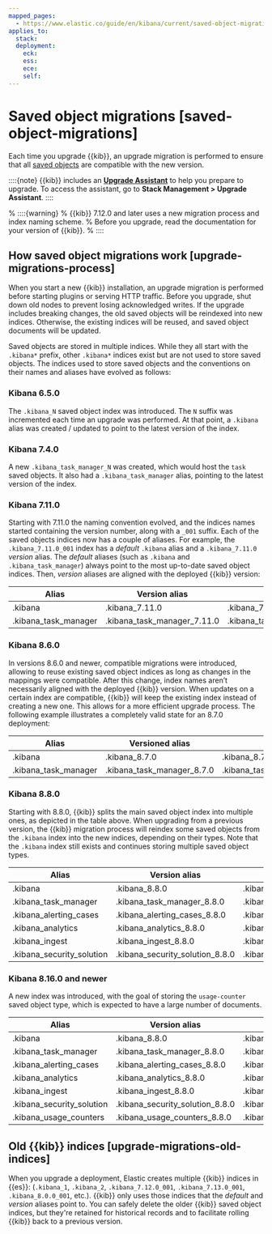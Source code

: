 ```yaml
---
mapped_pages:
  - https://www.elastic.co/guide/en/kibana/current/saved-object-migrations.html
applies_to:
  stack:
  deployment:
    eck:
    ess:
    ece:
    self:
---
```


# Saved object migrations [saved-object-migrations]

Each time you upgrade {{kib}}, an upgrade migration is performed to ensure that all [saved objects](/explore-analyze/find-and-organize/saved-objects.md) are compatible with the new version.

::::{note}
{{kib}} includes an [**Upgrade Assistant**](../prepare-to-upgrade/upgrade-assistant.md) to help you prepare to upgrade. To access the assistant, go to **Stack Management > Upgrade Assistant**.
::::


% ::::{warning}
% {{kib}} 7.12.0 and later uses a new migration process and index naming scheme. % Before you upgrade, read the documentation for your version of {{kib}}.
% ::::

## How saved object migrations work [upgrade-migrations-process]

When you start a new {{kib}} installation, an upgrade migration is performed before starting plugins or serving HTTP traffic. Before you upgrade, shut down old nodes to prevent losing acknowledged writes.
If the upgrade includes breaking changes, the old saved objects will be reindexed into new indices. Otherwise, the existing indices will be reused, and saved object documents will be updated.

Saved objects are stored in multiple indices. While they all start with the `.kibana*` prefix, other `.kibana*` indices exist but are not used to store saved objects.
The indices used to store saved objects and the conventions on their names and aliases have evolved as follows:

### Kibana 6.5.0

The `.kibana_N` saved object index was introduced. The `N` suffix was incremented each time an upgrade was performed. At that point, a `.kibana` alias was created / updated to point to the latest version of the index.

### Kibana 7.4.0

A new `.kibana_task_manager_N` was created, which would host the `task` saved objects. It also had a `.kibana_task_manager` alias, pointing to the latest version of the index.

### Kibana 7.11.0

Starting with 7.11.0 the naming convention evolved, and the indices names started containing the version number, along with a `_001` suffix.
Each of the saved objects indices now has a couple of aliases. For example, the `.kibana_7.11.0_001` index has a *default* `.kibana` alias and a `.kibana_7.11.0` *version* alias. The *default* aliases (such as `.kibana` and `.kibana_task_manager`) always point to the most up-to-date saved object indices. Then, *version* aliases are aligned with the deployed {{kib}} version:

| Alias | Version alias | Index name |
| --- | --- | --- |
| .kibana | .kibana_7.11.0 | .kibana_7.11.0_001 |
| .kibana_task_manager | .kibana_task_manager_7.11.0 | .kibana_task_manager_7.11.0_001 |

### Kibana 8.6.0

In versions 8.6.0 and newer, compatible migrations were introduced, allowing to reuse existing saved object indices as long as changes in the mappings were compatible. After this change, index names aren’t necessarily aligned with the deployed {{kib}} version. When updates on a certain index are compatible, {{kib}} will keep the existing index instead of creating a new one. This allows for a more efficient upgrade process. The following example illustrates a completely valid state for an 8.7.0 deployment:

| Alias | Versioned alias | Index name |
| --- | --- | --- |
| .kibana | .kibana_8.7.0 | .kibana_8.7.0_001 |
| .kibana_task_manager | .kibana_task_manager_8.7.0 | .kibana_task_manager_7.17.0_001 |

### Kibana 8.8.0

Starting with 8.8.0, {{kib}} splits the main saved object index into multiple ones, as depicted in the table above. When upgrading from a previous version, the {{kib}} migration process will reindex some saved objects from the `.kibana` index into the new indices, depending on their types. Note that the `.kibana` index still exists and continues storing multiple saved object types.

| Alias | Version alias | Index name |
| --- | --- | --- |
| .kibana | .kibana_8.8.0 | .kibana_8.8.0_001 |
| .kibana_task_manager | .kibana_task_manager_8.8.0 | .kibana_task_manager_7.17.0_001 |
| .kibana_alerting_cases | .kibana_alerting_cases_8.8.0 | .kibana_alerting_cases_8.8.0_001 |
| .kibana_analytics | .kibana_analytics_8.8.0 | .kibana_analytics_8.8.0_001 |
| .kibana_ingest | .kibana_ingest_8.8.0 | .kibana_ingest_8.8.0_001 |
| .kibana_security_solution | .kibana_security_solution_8.8.0 | .kibana_security_solution_8.8.0_001 |

### Kibana 8.16.0 and newer

A new index was introduced, with the goal of storing the `usage-counter` saved object type, which is expected to have a large number of documents.

| Alias | Version alias | Index name |
| --- | --- | --- |
| .kibana | .kibana_8.8.0 | .kibana_8.8.0_001 |
| .kibana_task_manager | .kibana_task_manager_8.8.0 | .kibana_task_manager_7.17.0_001 |
| .kibana_alerting_cases | .kibana_alerting_cases_8.8.0 | .kibana_alerting_cases_8.8.0_001 |
| .kibana_analytics | .kibana_analytics_8.8.0 | .kibana_analytics_8.8.0_001 |
| .kibana_ingest | .kibana_ingest_8.8.0 | .kibana_ingest_8.8.0_001 |
| .kibana_security_solution | .kibana_security_solution_8.8.0 | .kibana_security_solution_8.8.0_001 |
| .kibana_usage_counters | .kibana_usage_counters_8.8.0 | .kibana_usage_counters_8.8.0_001 |


## Old {{kib}} indices [upgrade-migrations-old-indices]

When you upgrade a deployment, Elastic creates multiple {{kib}} indices in {{es}}: (`.kibana_1`, `.kibana_2`, `.kibana_7.12.0_001`, `.kibana_7.13.0_001`, `.kibana_8.0.0_001`, etc.). {{kib}} only uses those indices that the *default* and *version* aliases point to. You can safely delete the older {{kib}} saved object indices, but they're retained for historical records and to facilitate rolling {{kib}} back to a previous version.
